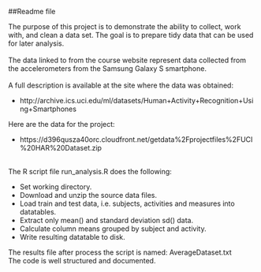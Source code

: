 ##Readme file

The purpose of this project is to demonstrate the ability to collect, work with, and clean a data set. 
The goal is to prepare tidy data that can be used for later analysis. 
<br><br>
The data linked to from the course website represent data collected from the accelerometers from the Samsung Galaxy S smartphone.
<br><br>
A full description is available at the site where the data was obtained: 
<ul><li>http://archive.ics.uci.edu/ml/datasets/Human+Activity+Recognition+Using+Smartphones</li></ul>
Here are the data for the project: 
<ul><li>https://d396qusza40orc.cloudfront.net/getdata%2Fprojectfiles%2FUCI%20HAR%20Dataset.zip</li></ul>
<br>
The R script file run_analysis.R does the following:
<ul>
    <li>Set working directory.</li>
    <li>Download and unzip the source data files.</li>
    <li>Load train and test data, i.e. subjects, activities and measures into datatables.</li>
    <li>Extract only mean() and standard deviation sd() data.</li>
    <li>Calculate column means grouped by subject and activity.</li>
    <li>Write resulting datatable to disk.</li>
</ul>
The results file after process the script is named: AverageDataset.txt
<br>
The code is well structured and documented.
<br>
